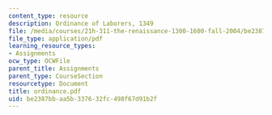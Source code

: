 ```yaml
---
content_type: resource
description: Ordinance of Laborers, 1349
file: /media/courses/21h-311-the-renaissance-1300-1600-fall-2004/be2387bbaa5b337632fc498f67d91b2f_ordinance.pdf
file_type: application/pdf
learning_resource_types:
- Assignments
ocw_type: OCWFile
parent_title: Assignments
parent_type: CourseSection
resourcetype: Document
title: ordinance.pdf
uid: be2387bb-aa5b-3376-32fc-498f67d91b2f
---
```


